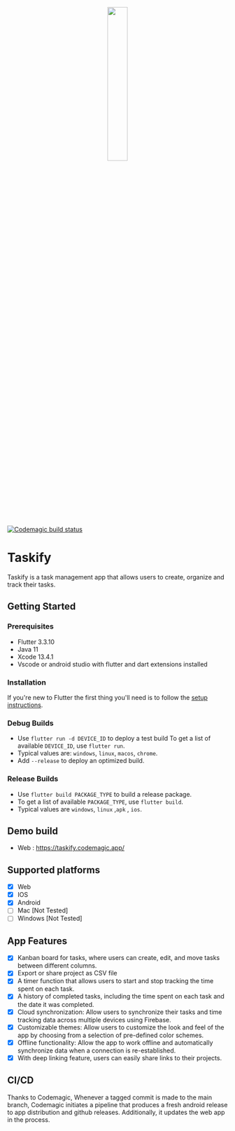 <p align="center">
<img src="https://user-images.githubusercontent.com/28815699/222177846-ffa3bde8-c84a-4b60-b42f-11a922642be7.png" width=30% height=30%>
</p>

[![Codemagic build status](https://api.codemagic.io/apps/63f294eb923707492588140f/63f294eb923707492588140e/status_badge.svg)](https://codemagic.io/apps/63f294eb923707492588140f/63f294eb923707492588140e/latest_build)

# Taskify

Taskify is a task management app that allows users to create, organize and track their tasks.

## Getting Started

### Prerequisites

- Flutter 3.3.10
- Java 11
- Xcode 13.4.1
- Vscode or android studio with flutter and dart extensions installed

### Installation

If you're new to Flutter the first thing you'll need is to follow the [setup instructions](https://docs.flutter.dev/get-started/install).

### Debug Builds

- Use `flutter run -d DEVICE_ID` to deploy a test build
To get a list of available `DEVICE_ID`, use `flutter run`.
- Typical values are: `windows`, `linux`, `macos`, `chrome`.
- Add `--release` to deploy an optimized build.

### Release Builds

- Use `flutter build PACKAGE_TYPE` to build a release package.
- To get a list of available `PACKAGE_TYPE`, use `flutter build`.
- Typical values are `windows`, `linux` ,`apk` , `ios`.

## Demo build

- Web : <https://taskify.codemagic.app/>

## Supported platforms

- [x] Web
- [x] IOS
- [x] Android
- [ ] Mac [Not Tested]
- [ ] Windows [Not Tested]

## App Features

- [x] Kanban board for tasks, where users can create, edit, and move tasks between different columns.
- [x] Export or share project as CSV file
- [x] A timer function that allows users to start and stop tracking the time spent on each task.
- [x] A history of completed tasks, including the time spent on each task and the date it was completed.
- [x] Cloud synchronization: Allow users to synchronize their tasks and time tracking data across multiple devices using Firebase.
- [x] Customizable themes: Allow users to customize the look and feel of the app by choosing from a selection of pre-defined color schemes.
- [x] Offline functionality: Allow the app to work offline and automatically synchronize data when a connection is re-established.
- [x] With deep linking feature, users can easily share links to their projects.

## CI/CD

Thanks to Codemagic, Whenever a tagged commit is made to the main branch, Codemagic initiates a pipeline that produces a fresh android release to app distribution and github releases. Additionally, it updates the web app in the process.
